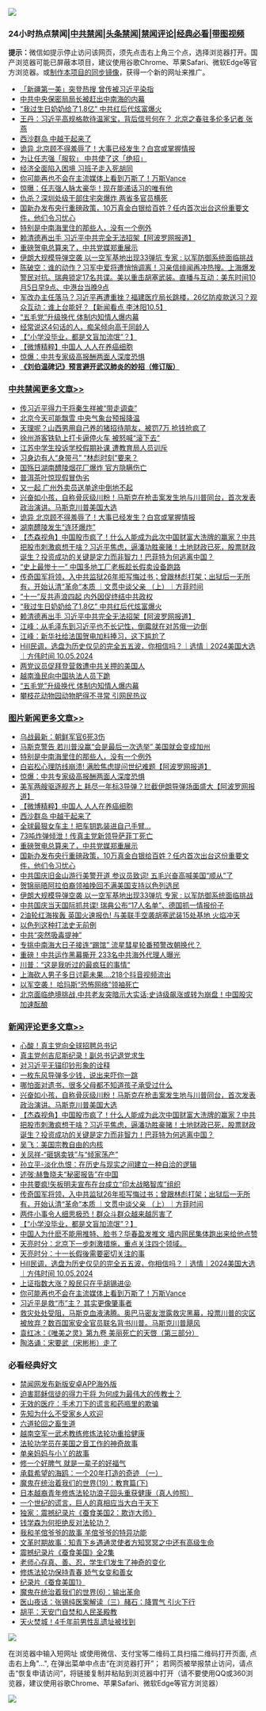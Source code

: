 ![](https://raw.githubusercontent.com/jsvpn/jsproxy/dev/64photo/fqnews-qr.jpg)

<div id="tt">
<h3>24小时热点禁闻|<a href="#%E4%B8%AD%E5%85%B1%E7%A6%81%E9%97%BB%E6%9B%B4%E5%A4%9A%E6%96%87%E7%AB%A0">中共禁闻</a>|<a href="#%E5%9B%BE%E7%89%87%E6%96%B0%E9%97%BB%E6%9B%B4%E5%A4%9A%E6%96%87%E7%AB%A0">头条禁闻</a>|<a href="#%E6%96%B0%E9%97%BB%E8%AF%84%E8%AE%BA%E6%9B%B4%E5%A4%9A%E6%96%87%E7%AB%A0">禁闻评论|<a href="#%E5%BF%85%E7%9C%8B%E7%BB%8F%E5%85%B8%E5%A5%BD%E6%96%87">经典必看</a>|<a href="https://696153.xyz/3" target="_blank">带图视频</a></h3>
<div><b>提示：</b>微信如提示停止访问该网页，须先点击右上角三个点，选择浏览器打开。国产浏览器可能已屏蔽本项目，建议使用谷歌Chrome、苹果Safari、微软Edge等官方浏览器。或<a href="%E5%88%B6%E4%BD%9Cgit%E7%A6%81%E9%97%BB%E9%95%9C%E5%83%8F.md">制作本项目的同步镜像</a>，获得一个新的网址来推广。</div>
<ul>

<li><a href="/baitai/20241005/2098020.md">「新疆第一美」突登热搜 曾传被习近平染指</a></li>
<li><a href="/cbnews/20241005/2097971.md">中共中央保密局局长被赶出中南海的内幕</a></li>
<li><a href="/cbnews/20241006/2098088.md">“我过生日奶奶给了1.8亿” 中共红后代炫富爆火</a></li>
<li><a href="/baitai/20241006/2098096.md">王丹：习近平高规格款待温家宝，背后信号何在？ 北京之春驻多伦多记者 张燕</a></li>
<li><a href="/topimagenews/20241006/2098125.md">西沙群岛 中越干起来了</a></li>
<li><a href="/cbnews/20241006/2098141.md">诡异 北京顾不得羞辱了！大事已经发生？白宫或掌握情报</a></li>
<li><a href="/ccpdope/20241005/2098025.md">为让任志强「服软」 中共使了这「绝招」</a></li>
<li><a href="/ccpdope/20241006/2098057.md">经济全面陷入困境 习班子走入死胡同</a></li>
<li><a href="/comments/20241005/2097982.md">你可能再也不会在主流媒体上看到万斯了！万斯Vance</a></li>
<li><a href="/cnnews/20241006/2098116.md">惊曝：任志强人脉太豪华！现在能递话习的唯有他</a></li>
<li><a href="/cnnews/20241006/2098091.md">仇杀？深圳处级干部住宅突爆炸 两省多官员横死</a></li>
<li><a href="/topimagenews/20241006/2098087.md">国新办发布央行重磅政策，10万真金白银给百姓？任内首次出台这份重要文件，他们令习忧心</a></li>
<li><a href="/topimagenews/20241006/2098197.md">特别是中南海里住的那些人，没有一个例外</a></li>
<li><a href="/cbnews/20241006/2098080.md">赖清德再出手 习近平中共完全无法招架【阿波罗网报道】</a></li>
<li><a href="/topimagenews/20241006/2098101.md">重磅贺电总算来了，中共党媒郑重展示</a></li>
<li><a href="/topimagenews/20241005/2097988.md">伊朗大规模导弹空袭 以一空军基地出现33弹坑 专家 : 以军防御系统面临挑战</a></li>
<li><a href="/sohnews/20241005/2097974.md">陈破空：谁的动作？习军中爱将遭悄悄调离！习亲信绯闻再冲热搜。上海爆发警民对抗。瑞典锁定17名共谍。美以重击胡塞武装。直播与互动：美东时间10月5日早9点、中港台当晚9点</a></li>
<li><a href="/sohnews/20241006/2098114.md">军改办主任落马？习近平再遭重挫？福建医疗局长跳楼，26亿防疫款送习？观众互动：谁上台能好？【新闻看点 李沐阳10.5】</a></li>
<li><a href="/cbnews/20241005/2098003.md">“五毛党”升级换代 体制内知情人爆内幕</a></li>
<li><a href="/baitai/20241005/2097952.md">经常说这4句话的人，痴呆倾向高于同龄人</a></li>
<li><a href="/comments/20241006/2098065.md">【“小学没毕业，都是文盲加流氓”？】</a></li>
<li><a href="/topimagenews/20241006/2098156.md">【微博精粹】中国人 人人在养癌细胞</a></li>
<li><a href="/topimagenews/20241006/2098158.md">惊爆：中共专家级高报酬两面人深度恐惧</a></li>
<li><b><a href="/comments/20200207/1272816.md" target="_blank">《刘伯温碑记》预言避开武汉肺炎的妙招（修订版）</a></b></li>
</ul>
</div>

<div class="catlist">
<h3><a href="/cbnews/" target="_blank">中共禁闻</a><span><a href="/cbnews/" target="_blank" rel="nofollow">更多文章>></a></span></h3>
<ul>
<li><a href="/cbnews/20241006/2098238.md" target="_blank">传习近平得力干将秦生祥被“带走调查”</a></li>
<li><a href="/cbnews/20241006/2098229.md" target="_blank">北京今天可能飘雪 中央气象台预报降温</a></li>
<li><a href="/cbnews/20241006/2098219.md" target="_blank">天理呢？山西男用自己养的猪招待朋友，被罚7万 抢钱抢疯了</a></li>
<li><a href="/cbnews/20241006/2098218.md" target="_blank">徐州游客铁轨上打卡逼停火车 被怒喊“滚下去”</a></li>
<li><a href="/cbnews/20241006/2098217.md" target="_blank">江苏中学生投诉学校假期补课 遭教育局人员训斥</a></li>
<li><a href="/cbnews/20241006/2098199.md" target="_blank">习身边有人“身带弓” “林彪时刻”要来？</a></li>
<li><a href="/cbnews/20241006/2098198.md" target="_blank">国殇日湖南醴陵烟花厂爆炸 官方隐瞒伤亡</a></li>
<li><a href="/cbnews/20241006/2098170.md" target="_blank">普洱茶叶惊现假冒伪劣</a></li>
<li><a href="/cbnews/20241006/2098169.md" target="_blank">又一起 广州外卖员送单途中倒地不起</a></li>
<li><a href="/comments/20241006/2098151.md" target="_blank">兴奋如小孩，自称骨灰级川粉！马斯克在枪击案发生地与川普同台，首次发表政治演讲。马斯克川普美国大选</a></li>
<li><a href="/cbnews/20241006/2098141.md" target="_blank">诡异 北京顾不得羞辱了！大事已经发生？白宫或掌握情报</a></li>
<li><a href="/cbnews/20241006/2098140.md" target="_blank">湖南醴陵发生“连环爆炸”</a></li>
<li><a href="/comments/20241006/2098139.md" target="_blank">【杰森视角】中国股市疯了！什么人能成为此次中国财富大洗牌的赢家？中共把股市刺激疯想干啥？习近平焦虑，逼潘功胜豪赌！土地财政已死，股票财政诞生？投资成功的关键是定力而非智力！巴菲特为何逃离中国？</a></li>
<li><a href="/cbnews/20241006/2098127.md" target="_blank">“史上最惨十一” 中国多地工厂老板趁长假卖设备跑路</a></li>
<li><a href="/comments/20241006/2098111.md" target="_blank">传奇国军将领，入中共监狱26年拒写悔过书；曾跟林彪打架；出狱后一无所有，开始认清“革命”本质 ｜文贯中谈父亲 （上）｜方菲时间</a></li>
<li><a href="/cbnews/20241006/2098105.md" target="_blank">“十一”反共声浪四起 内外因促终结中共政权</a></li>
<li><a href="/cbnews/20241006/2098088.md" target="_blank">“我过生日奶奶给了1.8亿” 中共红后代炫富爆火</a></li>
<li><a href="/cbnews/20241006/2098080.md" target="_blank">赖清德再出手 习近平中共完全无法招架【阿波罗网报道】</a></li>
<li><a href="/cbnews/20241006/2098069.md" target="_blank">江峰：从毛泽东到习近平也不长记性，倒霉就在对苏俄一边倒</a></li>
<li><a href="/cbnews/20241006/2098068.md" target="_blank">江峰：新华社给法国贺电加料捧习，这下尴尬了</a></li>
<li><a href="/comments/20241005/2098029.md" target="_blank">Hill民调，选盘为历史仅见的完全五五波，你相信吗？｜选情｜2024美国大选｜方伟时间 10.05.2024</a></li>
<li><a href="/cbnews/20241005/2098005.md" target="_blank">两党议员促拜登营救遭中共关押的美国人</a></li>
<li><a href="/cbnews/20241005/2098004.md" target="_blank">越南渔民向中国执法人员下跪</a></li>
<li><a href="/cbnews/20241005/2098003.md" target="_blank">“五毛党”升级换代 体制内知情人爆内幕</a></li>
<li><a href="/cbnews/20241005/2098001.md" target="_blank">攀枝花动物园动物肥得不寻常 引网民热议</a></li>

</ul>
</div>
<div class="catlist">
<h3><a href="/topimagenews/" target="_blank">图片新闻</a><span><a href="/topimagenews/" target="_blank" rel="nofollow">更多文章>></a></span></h3>
<ul>
<li><a href="/topimagenews/20241006/2098228.md" target="_blank">乌战最新：朝鲜军官6死3伤</a></li>
<li><a href="/topimagenews/20241006/2098227.md" target="_blank">马斯克警告 若川普没赢“会是最后一次选举” 美国就会变成加州</a></li>
<li><a href="/topimagenews/20241006/2098197.md" target="_blank">特别是中南海里住的那些人，没有一个例外</a></li>
<li><a href="/topimagenews/20241006/2098168.md" target="_blank">白岩松心理防线崩溃! 满脸焦虑提问世纪难题【阿波罗网报道】</a></li>
<li><a href="/topimagenews/20241006/2098158.md" target="_blank">惊爆：中共专家级高报酬两面人深度恐惧</a></li>
<li><a href="/topimagenews/20241006/2098157.md" target="_blank">美军两艘驱逐舰齐上 耗尽一年标3导弹？拦截伊朗导弹场面盛大【阿波罗网报道】</a></li>
<li><a href="/topimagenews/20241006/2098156.md" target="_blank">【微博精粹】中国人 人人在养癌细胞</a></li>
<li><a href="/topimagenews/20241006/2098125.md" target="_blank">西沙群岛 中越干起来了</a></li>
<li><a href="/topimagenews/20241006/2098104.md" target="_blank">全球最狠女车主！把车钥匙装进自己手臂…</a></li>
<li><a href="/topimagenews/20241006/2098103.md" target="_blank">73吨炸弹倾泄！传真主党新领导萨菲丁死亡</a></li>
<li><a href="/topimagenews/20241006/2098101.md" target="_blank">重磅贺电总算来了，中共党媒郑重展示</a></li>
<li><a href="/topimagenews/20241006/2098087.md" target="_blank">国新办发布央行重磅政策，10万真金白银给百姓？任内首次出台这份重要文件，他们令习忧心</a></li>
<li><a href="/topimagenews/20241006/2098079.md" target="_blank">中共国庆旧金山游行美警开道 参议员致词! 五毛兴奋高喊美国“顺从”了</a></li>
<li><a href="/topimagenews/20241005/2098027.md" target="_blank">贺锦丽晤阿拉伯裔领袖挽回不满美国支持以色列选民</a></li>
<li><a href="/topimagenews/20241005/2097988.md" target="_blank">伊朗大规模导弹空袭 以一空军基地出现33弹坑 专家 : 以军防御系统面临挑战</a></li>
<li><a href="/topimagenews/20241005/2097917.md" target="_blank">中共国庆当天国际抓共谍! 瑞典公布“17人名单”、德国抓一情报份子</a></li>
<li><a href="/topimagenews/20241005/2097916.md" target="_blank">2油轮红海挨轰 英国火速报仇! 与美联手空袭胡塞武装15处基地 火焰冲天</a></li>
<li><a href="/topimagenews/20241005/2097852.md" target="_blank">以色列这种打法史无前例</a></li>
<li><a href="/topimagenews/20241005/2097851.md" target="_blank">中共“突然吸毒提神”</a></li>
<li><a href="/topimagenews/20241005/2097850.md" target="_blank">专挑中南海大日子接连“踢馆” 流星彗星轮番预警改朝换代？</a></li>
<li><a href="/topimagenews/20241005/2097840.md" target="_blank">重磅！中共运作黑幕撕开 233名中共海外代理人曝光</a></li>
<li><a href="/topimagenews/20241005/2097816.md" target="_blank">川普：“这是我听过的最疯狂的事情“</a></li>
<li><a href="/topimagenews/20241005/2097759.md" target="_blank">上海砍人男子多日讨薪未果….218个抖音视频流出</a></li>
<li><a href="/topimagenews/20241005/2097758.md" target="_blank">以军空袭！ 哈玛斯“恐怖网络”领袖死亡</a></li>
<li><a href="/topimagenews/20241005/2097756.md" target="_blank">北京面临绝境挑战,中共老友突暗示大实话;史诗级飙涨或转为崩盘！中国股灾加速酝酿</a></li>

</ul>
</div>
<div class="catlist">
<h3><a href="/comments/" target="_blank">新闻评论</a><span><a href="/comments/" target="_blank" rel="nofollow">更多文章>></a></span></h3>
<ul>
<li><a href="/comments/20241006/2098222.md" target="_blank">心酸！真主党向全球招聘总书记</a></li>
<li><a href="/comments/20241006/2098221.md" target="_blank">真主党创吉尼斯纪录！副总书记退党求生</a></li>
<li><a href="/comments/20241006/2098176.md" target="_blank">对习近平无锚印钞形象的诠释</a></li>
<li><a href="/comments/20241006/2098175.md" target="_blank">一枚东风导弹多少钱，说出来吓你一跳</a></li>
<li><a href="/comments/20241006/2098174.md" target="_blank">哪怕面对遗书，很多父母都不知道孩子承受过什么</a></li>
<li><a href="/comments/20241006/2098151.md" target="_blank">兴奋如小孩，自称骨灰级川粉！马斯克在枪击案发生地与川普同台，首次发表政治演讲。马斯克川普美国大选</a></li>
<li><a href="/comments/20241006/2098139.md" target="_blank">【杰森视角】中国股市疯了！什么人能成为此次中国财富大洗牌的赢家？中共把股市刺激疯想干啥？习近平焦虑，逼潘功胜豪赌！土地财政已死，股票财政诞生？投资成功的关键是定力而非智力！巴菲特为何逃离中国？</a></li>
<li><a href="/comments/20241006/2098136.md" target="_blank">吴飞：美国宗教自由的内核</a></li>
<li><a href="/comments/20241006/2098135.md" target="_blank">关凤祥-“砸锅卖铁”与“倾家荡产”</a></li>
<li><a href="/comments/20241006/2098134.md" target="_blank">孙立平-淡化仇恨：在历史与现实之间建立一种自洽的逻辑</a></li>
<li><a href="/comments/20241006/2098133.md" target="_blank">述弢:赫鲁晓夫“秘密报告”在中国</a></li>
<li><a href="/comments/20241006/2098115.md" target="_blank">中共要疯!矢板明夫宣布在台成立“印太战略智库”组织</a></li>
<li><a href="/comments/20241006/2098111.md" target="_blank">传奇国军将领，入中共监狱26年拒写悔过书；曾跟林彪打架；出狱后一无所有，开始认清“革命”本质 ｜文贯中谈父亲 （上）｜方菲时间</a></li>
<li><a href="/comments/20241006/2098106.md" target="_blank">两件小事令人细思极恐！群众斗群众越来越厉害了</a></li>
<li><a href="/comments/20241006/2098065.md" target="_blank">【“小学没毕业，都是文盲加流氓”？】</a></li>
<li><a href="/comments/20241006/2098044.md" target="_blank">中国人为什麽不能用推特、脸书？华春盈发推文 墙内网民集体跑出来给他点赞</a></li>
<li><a href="/comments/20241005/2098039.md" target="_blank">天亮时分：北京下一步刺激措施，重点关注四个领域。</a></li>
<li><a href="/comments/20241005/2098038.md" target="_blank">天亮时分：十一长假後需要密切关注的事</a></li>
<li><a href="/comments/20241005/2098029.md" target="_blank">Hill民调，选盘为历史仅见的完全五五波，你相信吗？｜选情｜2024美国大选｜方伟时间 10.05.2024</a></li>
<li><a href="/comments/20241005/2097986.md" target="_blank">上证指数大涨？股民只在乎胡锡进😝</a></li>
<li><a href="/comments/20241005/2097982.md" target="_blank">你可能再也不会在主流媒体上看到万斯了！万斯Vance</a></li>
<li><a href="/comments/20241005/2097972.md" target="_blank">习近平是救“市”主？ 其实更像肇事者</a></li>
<li><a href="/comments/20241005/2097968.md" target="_blank">救灾处处受阻，马斯克血液沸腾。奥巴马密友泄露救灾黑幕，投票川普的灾区被放弃？数百国家安全官员联名背书川普。马斯克川普飓风</a></li>
<li><a href="/comments/20241005/2097966.md" target="_blank">袁红冰：《唯美之灵》第九卷 美丽死亡的天啓（第三部分）</a></li>
<li><a href="/comments/20241005/2097965.md" target="_blank">陶洛诵：宋要武（宋彬彬）走了</a></li>

</ul>
</div>

<div class="catlist">
<h3>必看经典好文</h3>
<ul>
<li><a href="/comments/20200627/783266.md" target="_blank">禁闻网发布新版安卓APP海外版</a></li>
<li><a href="/comments/20200622/1346846.md" target="_blank">迫害耶稣信徒的得力干将  为何成为最伟大的传教士？</a></li>
<li><a href="/sohnews/20160119/493472.md" target="_blank">无效的医疗：手术刀下的谎言和药瓶里的欺骗</a></li>
<li><a href="/comments/20200620/1346848.md" target="_blank">先知为什么不受家乡人欢迎</a></li>
<li><a href="/comments/20231213/1973586.md" target="_blank">六道轮回之畜生道</a></li>
<li><a href="/comments/20190807/1170993.md" target="_blank">越南空军一武术教练修炼法轮功重拾健康</a></li>
<li><a href="/comments/20200511/1326751.md" target="_blank">法轮功学员在美国之音工作的神奇故事</a></li>
<li><a href="/cbnews/20210518/1548912.md" target="_blank">单亲妈妈与小丫的故事</a></li>
<li><a href="/funmedia/20200713/1359909.md" target="_blank">修一个好脾气 就是一辈子的好福气</a></li>
<li><a href="/comments/20231130/1967587.md" target="_blank">承载希望的海鸥：一个20年打造的奇迹 （一）</a></li>
<li><a href="/comments/20180716/972458.md" target="_blank">魔鬼在统治着我们的世界(19)：教育篇(下)</a></li>
<li><a href="/comments/20211023/1642745.md" target="_blank">日本越裔青年修炼法轮功浪子回头重获健康（真人帅照）</a></li>
<li><a href="/comments/20200621/1348067.md" target="_blank">一个世纪的谎言，巨人的真相应当大白于天下</a></li>
<li><a href="/taiwannews/20210119/1470761.md" target="_blank">独家：震撼纪录片《蚕食美国2：欺诈大师》</a></li>
<li><a href="/comments/20210123/1473430.md" target="_blank">钱学森为何拒绝反对法轮功？</a></li>
<li><a href="/tculture/20200917/1398046.md" target="_blank">我和羊倌爷爷的故事 羊倌爷爷的特异功能</a></li>
<li><a href="/comments/20200308/1290079.md" target="_blank">文革时期故事：知青下乡遇通灵使者方知冥冥之中还有高级生命</a></li>
<li><a href="/ccpdope/20210120/1471113.md" target="_blank">震撼纪录片《蚕食美国》全2集</a></li>
<li><a href="/cbnews/20211221/1668847.md" target="_blank">老师心存真、善、忍，学生们发生了神奇的变化</a></li>
<li><a href="/cbnews/20210720/1590052.md" target="_blank">修炼法轮功保持青春 娇气女变和善女</a></li>
<li><a href="/taiwannews/20210119/1470524.md" target="_blank">纪录片《蚕食美国1》</a></li>
<li><a href="/topimagenews/20180524/947358.md" target="_blank">魔鬼在统治着我们的世界(6)：输出革命</a></li>
<li><a href="/comments/20231223/1978148.md" target="_blank">医山夜话：张锡纯医案解读（三）赭石：降胃气 引火下行</a></li>
<li><a href="/comments/20190214/1080789.md" target="_blank">胡平：天安门自焚和人民圣殿教</a></li>
<li><a href="/ccpdope/20181219/1049286.md" target="_blank">天火焚城！4千年前男性乱遗址被找到</a></li>

</ul>
</div>

![](https://raw.githubusercontent.com/jsvpn/jsproxy/dev/64photo/fqnews-qr.jpg)

在浏览器中输入短网址 或使用微信、支付宝等二维码工具扫描二维码打开页面, 点击右上角"...", 在弹出菜单中点击“在浏览器打开”； 若网页被举报禁止访问，请点击“恢复申请访问”，将链接复制并粘贴到浏览器中打开（请不要使用QQ或360浏览器，建议使用谷歌Chrome、苹果Safari、微软Edge等官方浏览器）

![](https://raw.githubusercontent.com/jsvpn/jsproxy/dev/64photo/wx.jpg)